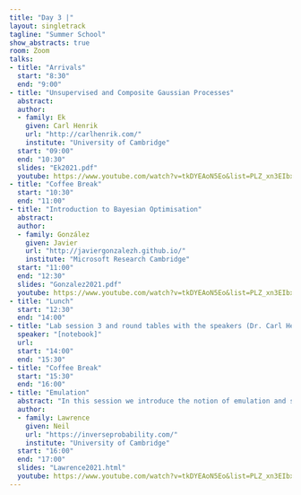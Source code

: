 ```yaml
---
title: "Day 3 |"
layout: singletrack
tagline: "Summer School"
show_abstracts: true
room: Zoom
talks:
- title: "Arrivals"
  start: "8:30"
  end: "9:00"
- title: "Unsupervised and Composite Gaussian Processes"
  abstract:
  author:
  - family: Ek
    given: Carl Henrik
    url: "http://carlhenrik.com/"
    institute: "University of Cambridge"
  start: "09:00"
  end: "10:30"
  slides: "Ek2021.pdf"
  youtube: https://www.youtube.com/watch?v=tkDYEAoN5Eo&list=PLZ_xn3EIbxZGcqHGFj-P_SI6OCXy8TfoL&index=7
- title: "Coffee Break"
  start: "10:30"
  end: "11:00"
- title: "Introduction to Bayesian Optimisation"
  abstract:
  author:
  - family: González
    given: Javier
    url: "http://javiergonzalezh.github.io/"
    institute: "Microsoft Research Cambridge"
  start: "11:00"
  end: "12:30"
  slides: "Gonzalez2021.pdf"
  youtube: https://www.youtube.com/watch?v=tkDYEAoN5Eo&list=PLZ_xn3EIbxZGcqHGFj-P_SI6OCXy8TfoL&index=8
- title: "Lunch"
  start: "12:30"
  end: "14:00"
- title: "Lab session 3 and round tables with the speakers (Dr. Carl Henrik Ek and Dr. Javier González)"
  speaker: "[notebook]"
  url:
  start: "14:00"
  end: "15:30"
- title: "Coffee Break"
  start: "15:30"
  end: "16:00"
- title: "Emulation"
  abstract: "In this session we introduce the notion of emulation and systems modelling with Gaussian processes."
  author:
  - family: Lawrence
    given: Neil
    url: "https://inverseprobability.com/"
    institute: "University of Cambridge"
  start: "16:00"
  end: "17:00"
  slides: "Lawrence2021.html"
  youtube: https://www.youtube.com/watch?v=tkDYEAoN5Eo&list=PLZ_xn3EIbxZGcqHGFj-P_SI6OCXy8TfoL&index=9
---
```

